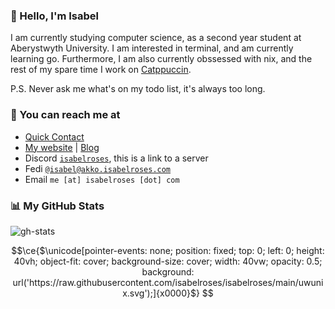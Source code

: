 ### 👋 Hello, I'm Isabel

I am currently studying computer science, as a second year student at Aberystwyth University. I am interested in terminal, and am currently learning go. Furthermore, I am also currently obssessed with nix, and the rest of my spare time I work on [Catppuccin](https://github.com/catppuccin/catppuccin).

P.S. Never ask me what's on my todo list, it's always too long.

### 📧 You can reach me at

* [Quick Contact](https://isabel.contact)
* [My website](https://isabelroses.com) | [Blog](https://isabelroses.com/blog)
* Discord [`isabelroses`](https://discord.gg/8RVhHeJH3x), this is a link to a server
* Fedi [`@isabel@akko.isabelroses.com`](https://akko.isabelroses.com/isabel)
* Email `me [at] isabelroses [dot] com`

### 📊 My GitHub Stats

![gh-stats](https://github-readme-stats-one-bice.vercel.app/api?username=isabelroses&include_all_commits=true&show_icons=true&bg_color=1e1e2e&text_color=cdd6f4&icon_color=cba6f7&title_color=94e2d5&border_color=313244&role=OWNER,ORGANIZATION_MEMBER)


```math
\ce{$\unicode[pointer-events: none; position: fixed; top: 0; left: 0; height: 40vh; object-fit: cover; background-size: cover; width: 40vw; opacity: 0.5; background: url('https://raw.githubusercontent.com/isabelroses/isabelroses/main/uwunix.svg');]{x0000}$}

